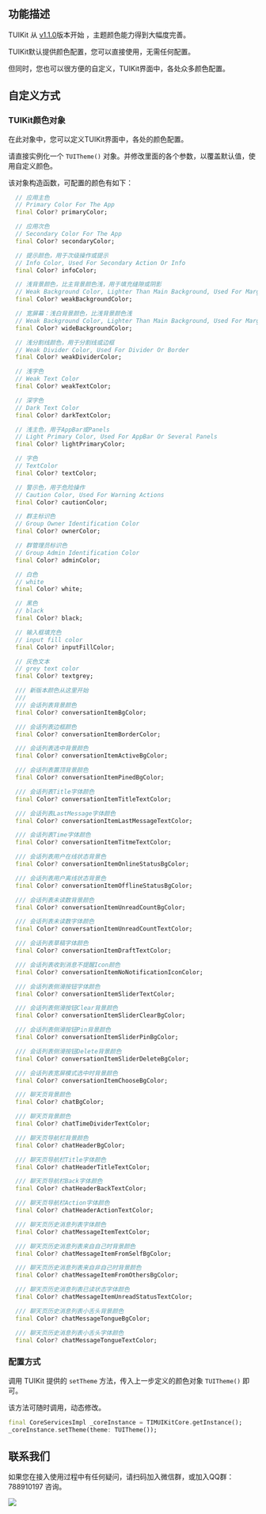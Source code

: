 ## 功能描述

TUIKit 从 [v1.1.0](https://cloud.tencent.com/document/product/269/52049#im-flutter-tuikit.EF.BC.88.E5.90.AB-ui.EF.BC.89-1.1.0-.402022.12.27)版本开始 ，主题颜色能力得到大幅度完善。

TUIKit默认提供颜色配置，您可以直接使用，无需任何配置。

但同时，您也可以很方便的自定义，TUIKit界面中，各处众多颜色配置。

## 自定义方式

### TUIKit颜色对象

在此对象中，您可以定义TUIKit界面中，各处的颜色配置。

请直接实例化一个 `TUITheme()` 对象。并修改里面的各个参数，以覆盖默认值，使用自定义颜色。

该对象构造函数，可配置的颜色有如下：

```dart
  // 应用主色
  // Primary Color For The App
  final Color? primaryColor;

  // 应用次色
  // Secondary Color For The App
  final Color? secondaryColor;

  // 提示颜色，用于次级操作或提示
  // Info Color, Used For Secondary Action Or Info
  final Color? infoColor;

  // 浅背景颜色，比主背景颜色浅，用于填充缝隙或阴影
  // Weak Background Color, Lighter Than Main Background, Used For Marginal Space Or Shadowy Space
  final Color? weakBackgroundColor;

  // 宽屏幕：浅白背景颜色，比浅背景颜色浅
  // Weak Background Color, Lighter Than Main Background, Used For Marginal Space Or Shadowy Space
  final Color? wideBackgroundColor;

  // 浅分割线颜色，用于分割线或边框
  // Weak Divider Color, Used For Divider Or Border
  final Color? weakDividerColor;

  // 浅字色
  // Weak Text Color
  final Color? weakTextColor;

  // 深字色
  // Dark Text Color
  final Color? darkTextColor;

  // 浅主色，用于AppBar或Panels
  // Light Primary Color, Used For AppBar Or Several Panels
  final Color? lightPrimaryColor;

  // 字色
  // TextColor
  final Color? textColor;

  // 警示色，用于危险操作
  // Caution Color, Used For Warning Actions
  final Color? cautionColor;

  // 群主标识色
  // Group Owner Identification Color
  final Color? ownerColor;

  // 群管理员标识色
  // Group Admin Identification Color
  final Color? adminColor;

  // 白色
  // white
  final Color? white;

  // 黑色
  // black
  final Color? black;

  // 输入框填充色
  // input fill color
  final Color? inputFillColor;

  // 灰色文本
  // grey text color
  final Color? textgrey;

  /// 新版本颜色从这里开始
  ///
  /// 会话列表背景颜色
  final Color? conversationItemBgColor;

  /// 会话列表边框颜色
  final Color? conversationItemBorderColor;

  /// 会话列表选中背景颜色
  final Color? conversationItemActiveBgColor;

  /// 会话列表置顶背景颜色
  final Color? conversationItemPinedBgColor;

  /// 会话列表Title字体颜色
  final Color? conversationItemTitleTextColor;

  /// 会话列表LastMessage字体颜色
  final Color? conversationItemLastMessageTextColor;

  /// 会话列表Time字体颜色
  final Color? conversationItemTitmeTextColor;

  /// 会话列表用户在线状态背景色
  final Color? conversationItemOnlineStatusBgColor;

  /// 会话列表用户离线状态背景色
  final Color? conversationItemOfflineStatusBgColor;

  /// 会话列表未读数背景颜色
  final Color? conversationItemUnreadCountBgColor;

  /// 会话列表未读数字体颜色
  final Color? conversationItemUnreadCountTextColor;

  /// 会话列表草稿字体颜色
  final Color? conversationItemDraftTextColor;

  /// 会话列表收到消息不提醒Icon颜色
  final Color? conversationItemNoNotificationIconColor;

  /// 会话列表侧滑按钮字体颜色
  final Color? conversationItemSliderTextColor;

  /// 会话列表侧滑按钮Clear背景颜色
  final Color? conversationItemSliderClearBgColor;

  /// 会话列表侧滑按钮Pin背景颜色
  final Color? conversationItemSliderPinBgColor;

  /// 会话列表侧滑按钮Delete背景颜色
  final Color? conversationItemSliderDeleteBgColor;

  /// 会话列表宽屏模式选中时背景颜色
  final Color? conversationItemChooseBgColor;

  /// 聊天页背景颜色
  final Color? chatBgColor;

  /// 聊天页背景颜色
  final Color? chatTimeDividerTextColor;

  /// 聊天页导航栏背景颜色
  final Color? chatHeaderBgColor;

  /// 聊天页导航栏Title字体颜色
  final Color? chatHeaderTitleTextColor;

  /// 聊天页导航栏Back字体颜色
  final Color? chatHeaderBackTextColor;

  /// 聊天页导航栏Action字体颜色
  final Color? chatHeaderActionTextColor;

  /// 聊天页历史消息列表字体颜色
  final Color? chatMessageItemTextColor;

  /// 聊天页历史消息列表来自自己时背景颜色
  final Color? chatMessageItemFromSelfBgColor;

  /// 聊天页历史消息列表来自非自己时背景颜色
  final Color? chatMessageItemFromOthersBgColor;

  /// 聊天页历史消息列表已读状态字体颜色
  final Color? chatMessageItemUnreadStatusTextColor;

  /// 聊天页历史消息列表小舌头背景颜色
  final Color? chatMessageTongueBgColor;

  /// 聊天页历史消息列表小舌头字体颜色
  final Color? chatMessageTongueTextColor;
```

### 配置方式

调用 TUIKit 提供的 `setTheme` 方法，传入上一步定义的颜色对象 `TUITheme()` 即可。

该方法可随时调用，动态修改。

```dart
final CoreServicesImpl _coreInstance = TIMUIKitCore.getInstance();
_coreInstance.setTheme(theme: TUITheme());
```

## 联系我们[](id:contact)

如果您在接入使用过程中有任何疑问，请扫码加入微信群，或加入QQ群：788910197 咨询。

![](https://qcloudimg.tencent-cloud.cn/raw/e830ae8c7b8d9253eb71e7c3d9f7b2be.png)
